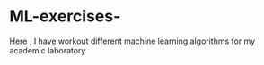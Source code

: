 # ML-exercises-
Here , I have workout different machine learning algorithms for my academic laboratory 
